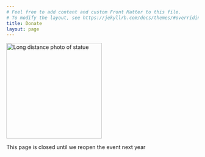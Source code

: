 ```yaml
---
# Feel free to add content and custom Front Matter to this file.
# To modify the layout, see https://jekyllrb.com/docs/themes/#overriding-theme-defaults
title: Donate
layout: page
---
```



<img src="{{site.baseurl}}/assets/images/2017/1.jpg" alt="Long distance photo of statue" width=250px />

This page is closed until we reopen the event next year 

